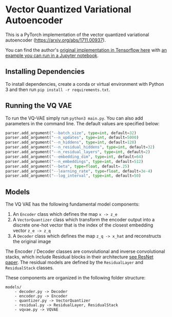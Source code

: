 # Vector Quantized Variational Autoencoder

This is a PyTorch implementation of the vector quantized variational autoencoder (https://arxiv.org/abs/1711.00937). 

You can find the author's [original implementation in Tensorflow here](https://github.com/deepmind/sonnet/blob/master/sonnet/python/modules/nets/vqvae.py) with [an example you can run in a Jupyter notebook](https://github.com/deepmind/sonnet/blob/master/sonnet/examples/vqvae_example.ipynb).

## Installing Dependencies

To install dependencies, create a conda or virtual environment with Python 3 and then run `pip install -r requirements.txt`.

## Running the VQ VAE

To run the VQ-VAE simply run `python3 main.py`. You can also add parameters in the command line. The default values are specified below:

```python
parser.add_argument("--batch_size", type=int, default=32)
parser.add_argument("--n_updates", type=int, default=5000)
parser.add_argument("--n_hiddens", type=int, default=128)
parser.add_argument("--n_residual_hiddens", type=int, default=32)
parser.add_argument("--n_residual_layers", type=int, default=2)
parser.add_argument("--embedding_dim", type=int, default=64)
parser.add_argument("--n_embeddings", type=int, default=512)
parser.add_argument("--beta", type=float, default=.25)
parser.add_argument("--learning_rate", type=float, default=3e-4)
parser.add_argument("--log_interval", type=int, default=50)
```

## Models

The VQ VAE has the following fundamental model components:

1. An `Encoder` class which defines the map `x -> z_e`
2. A `VectorQuantizer` class which transform the encoder output into a discrete one-hot vector that is the index of the closest embedding vector `z_e -> z_q`
3. A `Decoder` class which defines the map `z_q -> x_hat` and reconstructs the original image

The Encoder / Decoder classes are convolutional and inverse convolutional stacks, which include Residual blocks in their architecture [see ResNet paper](https://arxiv.org/abs/1512.03385). The residual models are defined by the `ResidualLayer` and `ResidualStack` classes.

These components are organized in the following folder structure:

```
models/
    - decoder.py -> Decoder
    - encoder.py -> Encoder
    - quantizer.py -> VectorQuantizer
    - residual.py -> ResidualLayer, ResidualStack
    - vqvae.py -> VQVAE
```